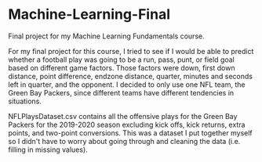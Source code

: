 # Machine-Learning-Final
Final project for my Machine Learning Fundamentals course.

For my final project for this course, I tried to see if I would be able to predict whether a football play was going to be a run, pass, punt, or field goal based on different game factors. Those factors were down, first down distance, point difference, endzone distance, quarter, minutes and seconds left in quarter, and the opponent. I decided to only use one NFL team, the Green Bay Packers, since different teams have different tendencies in situations.

NFLPlaysDataset.csv contains all the offensive plays for the Green Bay Packers for the 2019-2020 season excluding kick offs, kick returns, extra points, and two-point conversions. This was a dataset I put together myself so I didn't have to worry about going through and cleaning the data (i.e. filling in missing values).
